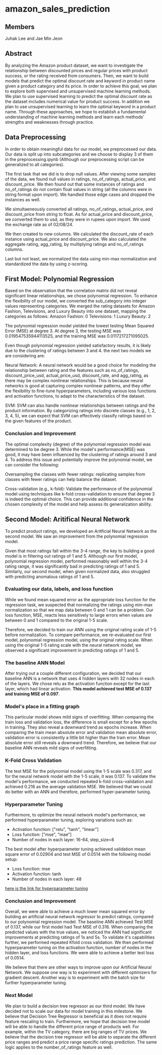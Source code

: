 # amazon_sales_prediction

## Members
Juhak Lee and Jae Min Jeon

## Abstract
By analyzing the Amazon product dataset, we want to investigate the relationship between discounted prices and regular prices with product success, or the rating received from consumers. Then, we want to build models that predict the optimal discount rate and keyword in product name given a product category and its price. In order to achieve this goal, we plan to explore both supervised and unsupervised machine learning methods. We plan to use supervised learning to predict the optimal discount rate as the dataset includes numerical value for product success. In addition we plan to use unsupervised learning to learn the optimal keyword in a product name. Through these approaches, we hope to establish a fundamental understanding of machine learning methods and learn each methods’ strengths and weaknesses through practice.

## Data Preprocessing
In order to obtain meaningful data for our model, we preprocessed our data. Our data is split up into subcategories and we choose to display 3 of them in the preprocessing.ipynb (Although our preprocessing script can be generalized to all categories). 

The first task that we did is to drop null values. After viewing some samples of the data, we found null values in ratings, no_of_ratings, actual_price, and discount_price. We then found out that some instances of ratings and no_of_ratings do not contain float values in string (all the columns were in string format upon import). We handled those edge cases and dropped the instances as well. 

We simultaeneously converted all ratings, no_of_ratings, actual_price, and discount_price from string to float. As for actual_price and discount_price, we converted them to usd, as they were in rupees upon import. We used the exchange rate as of 02/08/24.

We then created to new columns. We calculated the discount_rate of each instance using actual_price and discount_price. We also calculated the aggregate rating, agg_rating, by multiplying ratings and no_of_ratings columns. 

Last but not least, we normalized the data using min-max normalization and standardized the data by using z-scoring.


## First Model: Polynomial Regression

Based on the observation that the correlation matrix did not reveal significant linear relationships, we chose polynomial regression. 
To enhance the flexibility of our model, we converted the sub_category into integer values representing categories. We merged the rating datasets for Amazon Fashion, Televisions, and Luxury Beauty into one dataset, mapping the categories as follows:
Amazon Fashion: 0
Televisions: 1
Luxury Beauty: 2

The polynomial regression model yielded the lowest testing Mean Squared Error (MSE) at degree 3. 
At degree 3, the testing MSE was 0.019547535944113525, and the training MSE was 0.0117217271095025.

Even though polynomial regression yielded satisfactory results, it is likely due to the clustering of ratings between 3 and 4. the next two models we are considering are:

Neural Network: A neural network would be a good choice for modeling the relationship between rating and the features such as no_of_ratings, discount_price_usd, actual_price_usd, discount_rate, and agg_rating, as there may be complex nonlinear relationships. This is because neural networks is good at capturing complex nonlinear patterns, and they offer the flexibility to fine-tune hyperparameters, including various loss functions and activation functions, to adapt to the characteristics of the dataset.

SVM: SVM can also handle nonlinear relationships between ratings and the product information. By categorizing ratings into discrete classes (e.g., 1, 2, 3, 4, 5), we can expect that SVM can effectively classify ratings based on the given features of the product.

### Conclusion and Improvement

The optimal complexity (degree) of the polynomial regression model was determined to be degree 3. While the model's performance(MSE) was good, it may have been influenced by the clustering of ratings around 3 and 4. To address this issue and potentially improve the polynomial model, we can consider the following:

Oversampling the classes with fewer ratings: replicating samples from classes with fewer ratings can help balance the dataset.

Cross-validation (e.g., k-fold): Validate the performance of the polynomial model using techniques like k-fold cross-validation to ensure that degree 3 is indeed the optimal choice. This can provide additional confidence in the chosen complexity of the model and help assess its generalization ability.

## Second Model: Aritifical Neural Network
To predict product ratings, we developed an Aritficial Neural Network as the second model. We saw an improvement from the polynomial regression model.

Given that most ratings fall within the 3-4 range, the key to building a good model is in filtering out ratings of 1 and 5. Although our first model, polynomial regression model, performed reasonably well within the 3-4 rating range, it was significantly bad in predicting ratings of 1 and 5. Similarly, our second model, when given normalized data, also struggled with predicting anomalous ratings of 1 and 5.

### Evaluating our data, labels, and loss function
While we found mean squared error as the appropriate loss function for the regression task, we suspected that normalizing the ratings using min-max normalization so that we map data between 0 and 1 can be a problem. Our loss function, MSE, reacts less sensitively to large errors when values are between 0 and 1 compared to the original 1-5 scale.

Therefore, we decided to train our ANN using the original rating scale of 1-5 before normalization. To compare performance, we re-evaluated our first model, polynomial regression model, using the original rating scale. When using the original 1-5 rating scale with the neural network model, we observed a significant improvement in predicting ratings of 1 and 5.

### The baseline ANN Model
After trying out a couple different configuration, we decided that our baseline ANN is a network that uses 4 hidden layers with 32 nodes in each of the layers. We chose relu as the activation function except for the last layer, which had linear activation. <b>This model achieved test MSE of 0.137 and training MSE of 0.097</b>.

### Model's place in a fitting graph
This particular model shows mild signs of overfitting. When comparing the train loss and validation loss, the difference is small except for a few epochs in training. They also reveal a downward trend as epochs increase. When comparing the train mean absolute error and validation mean absolute error, validation error is consistently a little bit higher than the train error. Mean absolute error still reveals a downward trend. Therefore, we believe that our baseline ANN reveals mild signs of overfitting.

### K-Fold Cross Validation
The test MSE for the polynomial model using the 1-5 scale was 0.317, and for the neural network model with the 1-5 scale, it was 0.137.
To validate the model's performance, we conducted repeated k-fold cross-validation and achieved 0.216 as the average validation MSE. We believed that we could do better with an ANN and therefore, performed hyper-parameter tuning.

### Hyperparameter Tuning
Furthermore, to optimize the neural network model's performance, we performed hyperparameter tuning, exploring variations such as:

- Activation function: ["relu", "tanh", "linear"]
- Loss function: ["mse", "mae"]
- Number of nodes in each layer: 16-64, step_size=8

The best model after hyperparameter tuning achieved validation mean square error of 0.02904 and test MSE of 0.0514 with the following model setup:

- Loss function: mse
- Activation function: tanh
- Number of nodes in each layer: 48

[here is the link for hyperparameter tuning](https://colab.research.google.com/drive/1wZBpWmbYOrHEUO6C4caRZ6H01VW77BOi?usp=sharing)

### Conclusion and Improvement
Overall, we were able to achieve a much lower mean squared error by building an artificial neural network regressor to predict ratings, compared to our polynomial regression model. The baseline ANN achieved Test MSE of 0.137, while our first model had Test MSE of 0.316. When comparing the predicted values with the true values, we noticed the ANN had significant improvements at predicting ratings of 1s and 5s. To validate it's capabilities further, we performed repeated Kfold cross validation. We then performed hyperparameter tuning on the activation function, number of nodes in the hidden layer, and loss functions. We were able to achieve a better test loss of 0.0514.

We believe that there are other ways to improve upon our Artificial Neural Network. We suppose one way is to experiment with different optimizers for gradient descent. Another way is to experiment with the batch size for further hyperparameter tuning.

### Next Model
We plan to build a decision tree regressor as our third model. We have decided not to scale our data for model training in this milestone. We believe that Decision Tree Regressor is beneficial as it does not require feature rescaling to train. Furthermore, we hope that decision tree model will be able to handle the different price range of products well. For example, within the TV category, there are big ranges of TV prices. We believe that the decision tree regressor will be able to separate the different price ranges and predict a price range specific ratings prediction. The same logic applies to the number_of_ratings feature as well.

